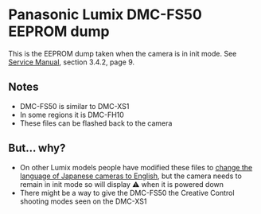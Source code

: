 # Panasonic Lumix DMC-FS50 EEPROM dump

This is the EEPROM dump taken when the camera is in init mode. See [Service Manual](https://elektrotanya.com/panasonic_dmc-xs1.pdf/download.html), section 3.4.2, page 9.

## Notes

- DMC-FS50 is similar to DMC-XS1
- In some regions it is DMC-FH10
- These files can be flashed back to the camera

## But... why?

- On other Lumix models people have modified these files to [change the language of Japanese cameras to English](https://www.dpreview.com/forums/thread/4672435), but the camera needs to remain in init mode so will display ⚠️ when it is powered down
- There might be a way to give the DMC-FS50 the Creative Control shooting modes seen on the DMC-XS1
